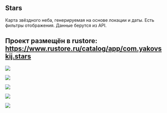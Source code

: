 
## Stars 

Карта звёздного неба, генерируемая на основе локации и даты. Есть фильтры отображения. Данные берутся из API.

Проект размещён в rustore:
https://www.rustore.ru/catalog/app/com.yakovskij.stars
---
![](docs/1.webp)

![](docs/2.webp)

![](docs/3.webp)

![](docs/4.webp)

![](docs/5.webp)